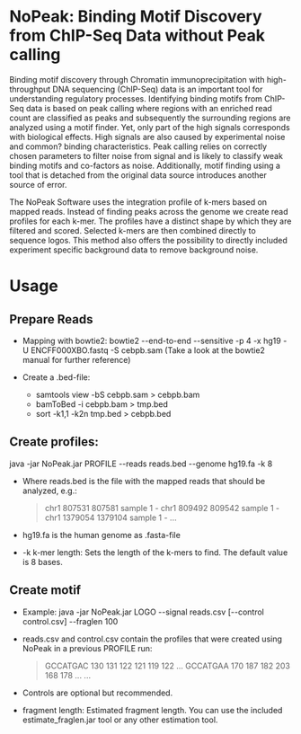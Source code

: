# NoPeak: Binding Motif Discovery from ChIP-Seq Data without Peak calling


Binding motif discovery through Chromatin immunoprecipitation with high-throughput DNA sequencing (ChIP-Seq) data is an important tool for understanding regulatory processes. Identifying binding motifs from ChIP-Seq data is based on peak calling where regions with an enriched read count are classified as peaks and subsequently the surrounding regions are analyzed using a motif finder. Yet, only part of the high signals corresponds with biological effects. High signals are also caused by experimental noise and common? binding characteristics. Peak calling relies on correctly chosen parameters to filter noise from signal and is likely to classify weak binding motifs and co-factors as noise. Additionally, motif finding using a tool that is detached from the original data source introduces another source of error.


The NoPeak Software uses the integration profile of k-mers based on mapped reads. Instead of finding peaks across the genome we create read profiles for each k-mer. The profiles have a distinct shape by which they are filtered and scored. Selected k-mers are then combined directly to sequence logos. This method also offers the possibility to directly included experiment specific background data to remove background noise.



# Usage


## Prepare Reads

* Mapping with bowtie2: bowtie2 --end-to-end --sensitive -p 4 -x hg19 -U ENCFF000XBO.fastq -S cebpb.sam
(Take a look at the bowtie2 manual for further reference)

* Create a .bed-file:

    * samtools view -bS cebpb.sam > cebpb.bam
    * bamToBed -i cebpb.bam > tmp.bed
    * sort -k1,1 -k2n tmp.bed > cebpb.bed 


## Create profiles:

java -jar NoPeak.jar PROFILE --reads reads.bed --genome hg19.fa -k 8

* Where reads.bed is the file with the mapped reads that should be analyzed, e.g.:

    > chr1	807531	807581	sample	1	-
    > chr1	809492	809542	sample	1	-
    > chr1	1379054	1379104	sample	1	-
    > ... 

* hg19.fa is the human genome as .fasta-file

* -k k-mer length: Sets the length of the k-mers to find. The default value is 8 bases.


## Create motif 

* Example:
java -jar NoPeak.jar LOGO --signal reads.csv [--control control.csv] --fraglen 100

* reads.csv and control.csv contain the profiles that were created using NoPeak in a previous PROFILE run:

    > GCCATGAC        130     131     122     121     119     122 ...
    > GCCATGAA        170     187     182     203     168     178 ...
    > ...

* Controls are optional but recommended.

* fragment length: Estimated fragment length. You can use the included estimate_fraglen.jar tool or any other estimation tool.  
